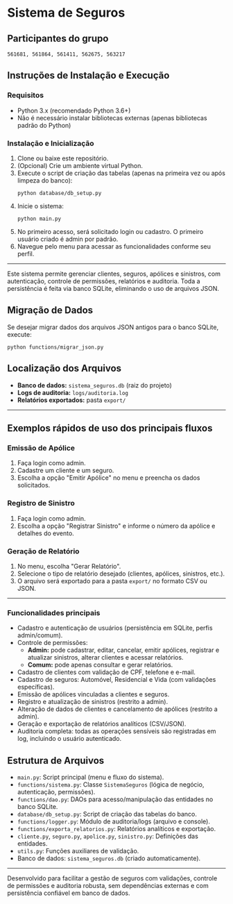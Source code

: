 # Sistema de Seguros

## Participantes do grupo

	561681, 561864, 561411, 562675, 563217

## Instruções de Instalação e Execução

### Requisitos

- Python 3.x (recomendado Python 3.6+)
- Não é necessário instalar bibliotecas externas (apenas bibliotecas padrão do Python)

### Instalação e Inicialização

1. Clone ou baixe este repositório.
2. (Opcional) Crie um ambiente virtual Python.
3. Execute o script de criação das tabelas (apenas na primeira vez ou após limpeza do banco):
	```
	python database/db_setup.py
	```
4. Inicie o sistema:
	```
	python main.py
	```
5. No primeiro acesso, será solicitado login ou cadastro. O primeiro usuário criado é admin por padrão.
6. Navegue pelo menu para acessar as funcionalidades conforme seu perfil.

---

Este sistema permite gerenciar clientes, seguros, apólices e sinistros, com autenticação, controle de permissões, relatórios e auditoria. Toda a persistência é feita via banco SQLite, eliminando o uso de arquivos JSON.


## Migração de Dados

Se desejar migrar dados dos arquivos JSON antigos para o banco SQLite, execute:
```
python functions/migrar_json.py
```

## Localização dos Arquivos

- **Banco de dados:** `sistema_seguros.db` (raiz do projeto)
- **Logs de auditoria:** `logs/auditoria.log`
- **Relatórios exportados:** pasta `export/`

---
## Exemplos rápidos de uso dos principais fluxos

### Emissão de Apólice
1. Faça login como admin.
2. Cadastre um cliente e um seguro.
3. Escolha a opção "Emitir Apólice" no menu e preencha os dados solicitados.

### Registro de Sinistro
1. Faça login como admin.
2. Escolha a opção "Registrar Sinistro" e informe o número da apólice e detalhes do evento.

### Geração de Relatório
1. No menu, escolha "Gerar Relatório".
2. Selecione o tipo de relatório desejado (clientes, apólices, sinistros, etc.).
3. O arquivo será exportado para a pasta `export/` no formato CSV ou JSON.

---

### Funcionalidades principais

- Cadastro e autenticação de usuários (persistência em SQLite, perfis admin/comum).
- Controle de permissões:
  - **Admin:** pode cadastrar, editar, cancelar, emitir apólices, registrar e atualizar sinistros, alterar clientes e acessar relatórios.
  - **Comum:** pode apenas consultar e gerar relatórios.
- Cadastro de clientes com validação de CPF, telefone e e-mail.
- Cadastro de seguros: Automóvel, Residencial e Vida (com validações específicas).
- Emissão de apólices vinculadas a clientes e seguros.
- Registro e atualização de sinistros (restrito a admin).
- Alteração de dados de clientes e cancelamento de apólices (restrito a admin).
- Geração e exportação de relatórios analíticos (CSV/JSON).
- Auditoria completa: todas as operações sensíveis são registradas em log, incluindo o usuário autenticado.

## Estrutura de Arquivos

- `main.py`: Script principal (menu e fluxo do sistema).
- `functions/sistema.py`: Classe `SistemaSeguros` (lógica de negócio, autenticação, permissões).
- `functions/dao.py`: DAOs para acesso/manipulação das entidades no banco SQLite.
- `database/db_setup.py`: Script de criação das tabelas do banco.
- `functions/logger.py`: Módulo de auditoria/logs (arquivo e console).
- `functions/exporta_relatorios.py`: Relatórios analíticos e exportação.
- `cliente.py`, `seguro.py`, `apolice.py`, `sinistro.py`: Definições das entidades.
- `utils.py`: Funções auxiliares de validação.
- Banco de dados: `sistema_seguros.db` (criado automaticamente).

---
Desenvolvido para facilitar a gestão de seguros com validações, controle de permissões e auditoria robusta, sem dependências externas e com persistência confiável em banco de dados.
